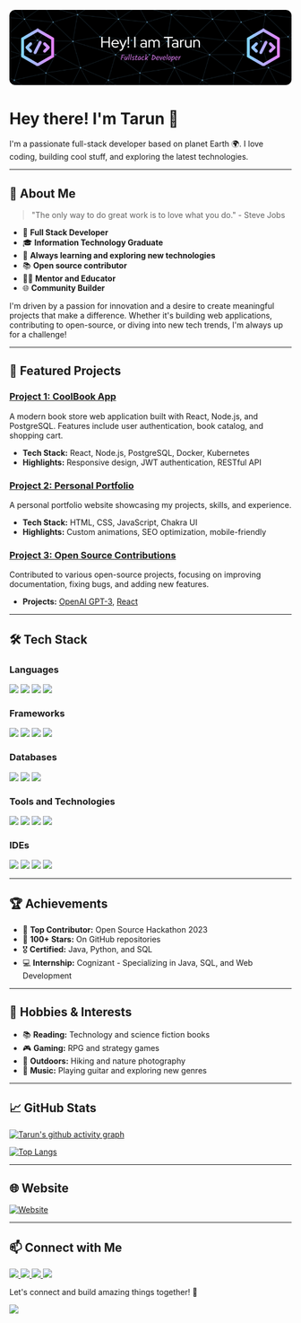 ![Header](./header.png)

# Hey there! I'm Tarun 👋

I'm a passionate full-stack developer based on planet Earth 🌍. I love coding, building cool stuff, and exploring the latest technologies.

---

## 🚀 About Me

> "The only way to do great work is to love what you do." - Steve Jobs

- 💼 **Full Stack Developer**
- 🎓 **Information Technology Graduate**
- 🌱 **Always learning and exploring new technologies**
- 📚 **Open source contributor**
- 🧑‍🏫 **Mentor and Educator**
- 🌐 **Community Builder**

I'm driven by a passion for innovation and a desire to create meaningful projects that make a difference. Whether it's building web applications, contributing to open-source, or diving into new tech trends, I'm always up for a challenge!

---

## 🌟 Featured Projects

### [Project 1: CoolBook App](https://github.com/tarun2001jawla/cool-book-app)
A modern book store web application built with React, Node.js, and PostgreSQL. Features include user authentication, book catalog, and shopping cart.

- **Tech Stack:** React, Node.js, PostgreSQL, Docker, Kubernetes
- **Highlights:** Responsive design, JWT authentication, RESTful API

### [Project 2: Personal Portfolio](https://www.tarunjawla.dev)
A personal portfolio website showcasing my projects, skills, and experience.

- **Tech Stack:** HTML, CSS, JavaScript, Chakra UI
- **Highlights:** Custom animations, SEO optimization, mobile-friendly

### [Project 3: Open Source Contributions](https://github.com/tarun2001jawla)
Contributed to various open-source projects, focusing on improving documentation, fixing bugs, and adding new features.

- **Projects:** [OpenAI GPT-3](https://github.com/openai/gpt-3), [React](https://github.com/facebook/react)

---

## 🛠️ Tech Stack

### Languages
<p align="left">
  <img src="https://img.shields.io/badge/-Java-007396?style=for-the-badge&logo=java&logoColor=white" />
  <img src="https://img.shields.io/badge/-Python-3776AB?style=for-the-badge&logo=python&logoColor=white" />
  <img src="https://img.shields.io/badge/-JavaScript-F7DF1E?style=for-the-badge&logo=javascript&logoColor=white" />
  <img src="https://img.shields.io/badge/-C/C++-00599C?style=for-the-badge&logo=c%2B%2B&logoColor=white" />
</p>

### Frameworks
<p align="left">
  <img src="https://img.shields.io/badge/-React-61DAFB?style=for-the-badge&logo=react&logoColor=white" />
  <img src="https://img.shields.io/badge/-Node.js-339933?style=for-the-badge&logo=node.js&logoColor=white" />
  <img src="https://img.shields.io/badge/-NestJS-E0234E?style=for-the-badge&logo=nestjs&logoColor=white" />
  <img src="https://img.shields.io/badge/-Spring%20Boot-6DB33F?style=for-the-badge&logo=spring&logoColor=white" />
</p>

### Databases
<p align="left">
  <img src="https://img.shields.io/badge/-MySQL-4479A1?style=for-the-badge&logo=mysql&logoColor=white" />
  <img src="https://img.shields.io/badge/-PostgreSQL-336791?style=for-the-badge&logo=postgresql&logoColor=white" />
  <img src="https://img.shields.io/badge/-MongoDB-47A248?style=for-the-badge&logo=mongodb&logoColor=white" />
</p>

### Tools and Technologies
<p align="left">
  <img src="https://img.shields.io/badge/-Linux-FCC624?style=for-the-badge&logo=linux&logoColor=white" />
  <img src="https://img.shields.io/badge/-Git-F05032?style=for-the-badge&logo=git&logoColor=white" />
  <img src="https://img.shields.io/badge/-Docker-2496ED?style=for-the-badge&logo=docker&logoColor=white" />
  <img src="https://img.shields.io/badge/-Kubernetes-326CE5?style=for-the-badge&logo=kubernetes&logoColor=white" />
</p>

### IDEs
<p align="left">
  <img src="https://img.shields.io/badge/-Eclipse-2C2255?style=for-the-badge&logo=eclipse-ide&logoColor=white" />
  <img src="https://img.shields.io/badge/-Jupyter%20Notebook-F37626?style=for-the-badge&logo=jupyter&logoColor=white" />
  <img src="https://img.shields.io/badge/-PyCharm-000000?style=for-the-badge&logo=pycharm&logoColor=white" />
  <img src="https://img.shields.io/badge/-Visual%20Studio%20Code-007ACC?style=for-the-badge&logo=visual-studio-code&logoColor=white" />
</p>

---

## 🏆 Achievements

- 🥇 **Top Contributor:** Open Source Hackathon 2023
- 🚀 **100+ Stars:** On GitHub repositories
- 🎖️ **Certified:** Java, Python, and SQL
- 💻 **Internship:** Cognizant - Specializing in Java, SQL, and Web Development

---

## 🎨 Hobbies & Interests

- 📚 **Reading:** Technology and science fiction books
- 🎮 **Gaming:** RPG and strategy games
- 🌲 **Outdoors:** Hiking and nature photography
- 🎵 **Music:** Playing guitar and exploring new genres

---

## 📈 GitHub Stats

[![Tarun's github activity graph](https://github-readme-activity-graph.vercel.app/graph?username=tarun2001jawla&theme=react-dark)](https://github.com/tarun2001jawla/github-readme-activity-graph)

[![Top Langs](https://github-readme-stats.vercel.app/api/top-langs/?username=tarun2001jawla&layout=compact&theme=react)](https://github.com/tarun2001jawla)

---

## 🌐 Website

[![Website](https://img.shields.io/badge/-Website-FF7139?style=for-the-badge&logo=Firefox-Browser&logoColor=white)](https://www.tarunjawla.dev)

---

## 📫 Connect with Me

<p align="left">
  <a href="https://www.linkedin.com/in/tarunjawlajaipur/" target="_blank">
    <img src="https://img.shields.io/badge/-LinkedIn-0077B5?style=for-the-badge&logo=linkedin&logoColor=white" />
  </a>
  <a href="mailto:tarunjawla2@gmail.com" target="_blank">
    <img src="https://img.shields.io/badge/-Email-D14836?style=for-the-badge&logo=gmail&logoColor=white" />
  </a>
  <a href="https://www.instagram.com/tarun_jawla/" target="_blank">
    <img src="https://img.shields.io/badge/-Instagram-E4405F?style=for-the-badge&logo=instagram&logoColor=white" />
  </a>
  <a href="https://twitter.com/tarun_jawla" target="_blank">
    <img src="https://img.shields.io/badge/-Twitter-1DA1F2?style=for-the-badge&logo=twitter&logoColor=white" />
  </a>
</p>

Let's connect and build amazing things together! 🚀

[![](https://visitcount.itsvg.in/api?id=tarun&label=Web%20Visits&color=0&icon=0&pretty=true)](https://visitcount.itsvg.in)
